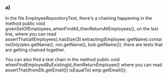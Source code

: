 ### a)
In the file EmployeeRepositoryTest, there's a chaining happening in the method  public void givenSetOfEmployees_whenFindAll_thenReturnAllEmployees(), on the last line, where you can read 
assertThat(allEmployees).hasSize(3).extracting(Employee::getName).containsOnly(alex.getName(), ron.getName(), bob.getName());
there are tests that are getting chained together.

You can also find a test chain in the method
public void whenFindEmployedByExistingId_thenReturnEmployee()
where you can read
assertThat(fromDb.getEmail()).isEqualTo( emp.getEmail());

